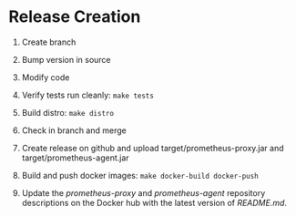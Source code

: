 # Release Creation 

1) Create branch

2) Bump version in source  

3) Modify code

4) Verify tests run cleanly: `make tests`

5) Build distro: `make distro`

6) Check in branch and merge 

7) Create release on github and upload target/prometheus-proxy.jar and  target/prometheus-agent.jar

8) Build and push docker images: `make docker-build docker-push`

9) Update the *prometheus-proxy* and *prometheus-agent* repository descriptions on 
the Docker hub with the latest version of *README.md*.